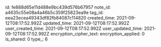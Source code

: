id: fe888d65e11d488e9bc439d576b67957
note_id: a4635c55e08a4a46b5c359f25823ea9e
tag_id: eea23ecea49343df82fb84087c114820
created_time: 2021-09-12T08:17:52.992Z
updated_time: 2021-09-12T08:17:52.992Z
user_created_time: 2021-09-12T08:17:52.992Z
user_updated_time: 2021-09-12T08:17:52.992Z
encryption_cipher_text: 
encryption_applied: 0
is_shared: 0
type_: 6
